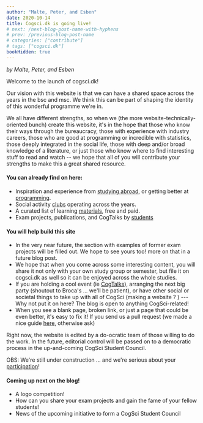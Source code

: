 ```yaml
---
author: "Malte, Peter, and Esben"
date: 2020-10-14
title: Cogsci.dk is going live!
# next: /next-blog-post-name-with-hyphens
# prev: /previous-blog-post-name
# categories: ["contribute"]
# tags: ["cogsci.dk"]
bookHidden: true
---
```


*by Malte, Peter, and Esben*

Welcome to the launch of cogsci.dk!

Our vision with this website is that we can have a shared space across the years in the bsc and msc. We think this can be part of shaping the identity of this wonderful programme we're in.

We all have different strengths, so when we (the more website-technically-oriented bunch) create this website, it's in the hope that those who know their ways through the bureaucracy, those with experience with industry careers, those who are good at programming or incredible with statistics, those deeply integrated in the social life, those with deep and/or broad knowledge of a literature, or just those who know where to find interesting stuff to read and watch -- we hope that all of you will contribute your strengths to make this a great shared resource.


#### You can already find on here:
* Inspiration and experience from [studying abroad](docs/support/exhange-semester.md), or getting better at [programming](docs/programming-and-statistics/).
* Social activity [clubs](docs/social/social-groups.md) operating across the years.
* A curated list of learning [materials](docs/learning/), free and paid.
* Exam projects, publications, and CogTalks by [students](docs/cogsci-productions/)

#### You will help build this site
- In the very near future, the section with examples of former exam projects will be filled out. We hope to see yours too! more on that in a future blog post.
- We hope that when you come across some interesting content, you will share it not only with your own study group or semester, but file it on cogsci.dk as well so it can be enjoyed across the whole studies.
- If you are holding a cool event (ie [CogTalks](docs/cogsci-productions/cogtalks.md)), arranging the next big party (shoutout to Broca's ... we'll be patient), or have other social or societal things to take up with all of CogSci (making a website ? ) --- Why not put it on here? The blog is open to anything CogSci-related!
- When you see a blank page, broken link, or just a page that could be even better, it's easy to fix it! If you send us a pull request (we made a nice guide [here](docs/contribute/), otherwise ask)

Right now, the website is edited by a do-ocratic team of those willing to do the work. In the future, editorial control will be passed on to a democratic process in the up-and-coming CogSci Student Council.

OBS: We're still under construction ... and we're serious about your [participation](https://gitlab.com/aucogseers/CogSite)!

#### Coming up next on the blog!
- A logo competition!
- How can you share your exam projects and gain the fame of your fellow students!
- News of the upcoming initiative to form a CogSci Student Council 
